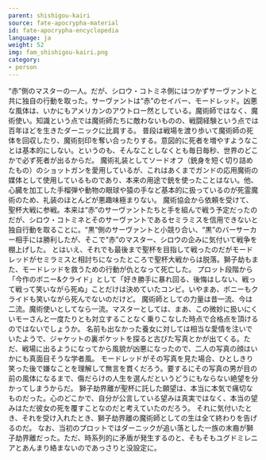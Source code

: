 ```yaml
---
parent: shishigou-kairi
source: fate-apocrypha-material
id: fate-apocrypha-encyclopedia
language: ja
weight: 52
img: fam_shishigou-kairi.png
category:
- person
---
```


“赤”側のマスターの一人。だが、シロウ・コトミネ側にはつかずサーヴァントと共に独自の行動を取った。サーヴァントは“赤”のセイバー、モードレッド。凶悪な風体は、いかにもアメリカンのアウトロー然としている。魔術師ではなく、魔術使い。知識という点では魔術師たちに敵わないものの、戦闘経験という点では百年ほどを生きたダーニックに比肩する。
普段は戦場を渡り歩いて魔術師の死体を回収したり、魔術刻印を奪い合ったりする。意図的に死者を増やすようなことは基本的にしない。というのも、そんなことしなくとも毎日毎秒、世界のどこかで必ず死者が出るからだ。
魔術礼装としてソードオフ（銃身を短く切り詰めたもの）のショットガンを愛用しているが、これはあくまでガンドの応用魔術の媒体として使用しているものであり、本来の用途で銃を使ったことはない。他、心臓を加工した手榴弾や動物の眼球や猿の手など基本的に扱っているのが死霊魔術のため、礼装のほとんどが悪趣味極まりない。
魔術協会から依頼を受けて、聖杯大戦に参戦。本来は“赤”のサーヴァントたちと手を組んで戦う予定だったのだが、シロウ・コトミネとそのサーヴァントであるセミラミスを信用できないと独自行動を取ることに。“黒”側のサーヴァントと小競り合い、“黒”のバーサーカー相手には勝利したが、そこで“赤”のマスター、シロウの企みに気付いて戦争を棚上げした。
とはいえ、それでも最後まで聖杯を目指して戦ったのだがモードレッドがセミラミスと相討ちになったところで聖杯大戦からは脱落。獅子劫もまた、モードレッドを救うための行動が仇となって死亡した。
プロット段階から「今作のボニー&クライド」として「好き勝手に暴れ回る、後悔はしない、戦って戦って笑いながら死ぬ」ことだけは決めていたコンビ。いやまあ、ボニーもクライドも笑いながら死んでないのだけど。
魔術師としての力量は昔一流、今は二流。魔術使いとしてなら一流。マスターとしては、まあ、この微妙に扱いにくいモーさんと一度たりとも対立することなく乗りこなした時点で合格点を頂けるのではないでしょうか。
名前も出なかった養女に対しては相当な愛情を注いでいたようで、ジャケットの裏ポケットを探ると古びた写真とかが出てくる。ただ、戦場に出るようになってから風貌が凶悪になったので、二人の写真の顔はいかにも真面目そうな学者風。
モードレッドがその写真を見た場合、ひとしきり笑った後で嫌なことを理解して無言を貫くだろう。要するにその写真の男が目の前の風体になるまで、傷だらけの人生を選んだというどうにもならない絶望を分かってしまうからだ。
獅子劫界離が聖杯に託した願望は、本当に本気で痛切なものだった。心のどこかで、自分が公言している望みは真実ではなく、本当の望みはただ彼女の死を覆すことなのだと考えていたのだろう。
それに気付いたとき、それを受け入れたとき、獅子劫界離の魔術師としての生は全て終わりを告げるのだ。
なお、当初のプロットではダーニックが追い落とした一族の末裔が獅子劫界離だった。ただ、時系列的に矛盾が発生するのと、そもそもユグドミレニアとあんまり絡まないのであっさりと没設定に。
